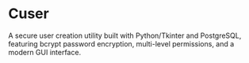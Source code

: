 # Cuser
A secure user creation utility built with Python/Tkinter and PostgreSQL, featuring bcrypt password encryption, multi-level permissions, and a modern GUI interface.
